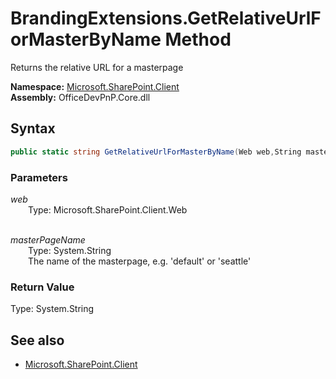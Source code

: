 # BrandingExtensions.GetRelativeUrlForMasterByName Method  
Returns the relative URL for a masterpage  

**Namespace:** [Microsoft.SharePoint.Client](Microsoft.SharePoint.Client.md)  
**Assembly:** OfficeDevPnP.Core.dll  
## Syntax
```C#
public static string GetRelativeUrlForMasterByName(Web web,String masterPageName)
```
### Parameters
*web*  
&emsp;&emsp;Type: Microsoft.SharePoint.Client.Web  
&emsp;&emsp;  
  
*masterPageName*  
&emsp;&emsp;Type: System.String  
&emsp;&emsp;The name of the masterpage, e.g. 'default' or 'seattle'  
  
### Return Value
Type: System.String  


## See also
- [Microsoft.SharePoint.Client](Microsoft.SharePoint.Client.md)
